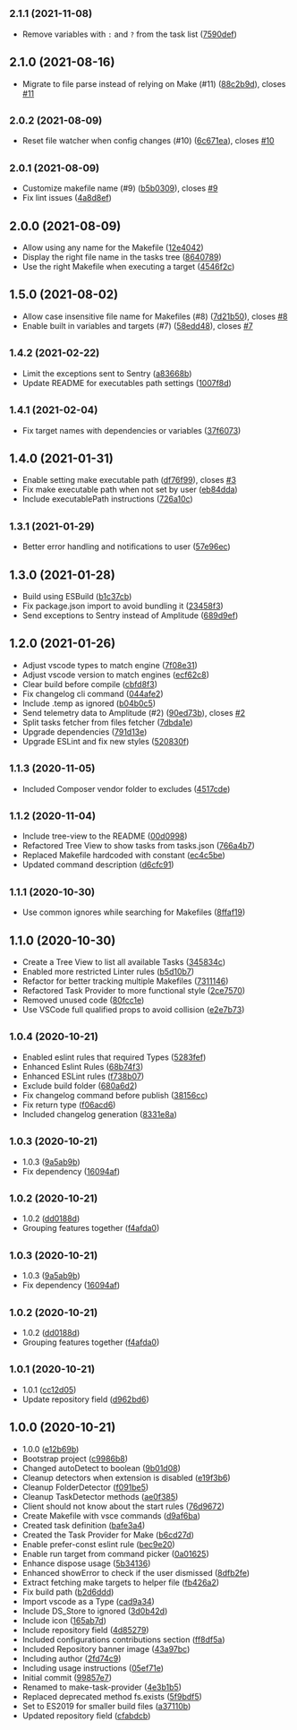 ## <small>2.1.1 (2021-11-08)</small>

* Remove variables with `:` and `?` from the task list ([7590def](https://github.com/carlos-algms/vscode-make-task-provider/commit/7590def))



## 2.1.0 (2021-08-16)

* Migrate to file parse instead of relying on Make (#11) ([88c2b9d](https://github.com/carlos-algms/vscode-make-task-provider/commit/88c2b9d)), closes [#11](https://github.com/carlos-algms/vscode-make-task-provider/issues/11)



## <small>2.0.2 (2021-08-09)</small>

* Reset file watcher when config changes (#10) ([6c671ea](https://github.com/carlos-algms/vscode-make-task-provider/commit/6c671ea)), closes [#10](https://github.com/carlos-algms/vscode-make-task-provider/issues/10)



## <small>2.0.1 (2021-08-09)</small>

* Customize makefile name (#9) ([b5b0309](https://github.com/carlos-algms/vscode-make-task-provider/commit/b5b0309)), closes [#9](https://github.com/carlos-algms/vscode-make-task-provider/issues/9)
* Fix lint issues ([4a8d8ef](https://github.com/carlos-algms/vscode-make-task-provider/commit/4a8d8ef))



## 2.0.0 (2021-08-09)

* Allow using any name for the Makefile ([12e4042](https://github.com/carlos-algms/vscode-make-task-provider/commit/12e4042))
* Display the right file name in the tasks tree ([8640789](https://github.com/carlos-algms/vscode-make-task-provider/commit/8640789))
* Use the right Makefile when executing a target ([4546f2c](https://github.com/carlos-algms/vscode-make-task-provider/commit/4546f2c))



## 1.5.0 (2021-08-02)

* Allow case insensitive file name for Makefiles (#8) ([7d21b50](https://github.com/carlos-algms/vscode-make-task-provider/commit/7d21b50)), closes [#8](https://github.com/carlos-algms/vscode-make-task-provider/issues/8)
* Enable built in variables and targets (#7) ([58edd48](https://github.com/carlos-algms/vscode-make-task-provider/commit/58edd48)), closes [#7](https://github.com/carlos-algms/vscode-make-task-provider/issues/7)



## <small>1.4.2 (2021-02-22)</small>

* Limit the exceptions sent to Sentry ([a83668b](https://github.com/carlos-algms/vscode-make-task-provider/commit/a83668b))
* Update README for executables path settings ([1007f8d](https://github.com/carlos-algms/vscode-make-task-provider/commit/1007f8d))



## <small>1.4.1 (2021-02-04)</small>

* Fix target names with dependencies or variables ([37f6073](https://github.com/carlos-algms/vscode-make-task-provider/commit/37f6073))



## 1.4.0 (2021-01-31)

* Enable setting make executable path ([df76f99](https://github.com/carlos-algms/vscode-make-task-provider/commit/df76f99)), closes [#3](https://github.com/carlos-algms/vscode-make-task-provider/issues/3)
* Fix make executable path when not set by user ([eb84dda](https://github.com/carlos-algms/vscode-make-task-provider/commit/eb84dda))
* Include executablePath instructions ([726a10c](https://github.com/carlos-algms/vscode-make-task-provider/commit/726a10c))



## <small>1.3.1 (2021-01-29)</small>

* Better error handling and notifications to user ([57e96ec](https://github.com/carlos-algms/vscode-make-task-provider/commit/57e96ec))



## 1.3.0 (2021-01-28)

* Build using ESBuild ([b1c37cb](https://github.com/carlos-algms/vscode-make-task-provider/commit/b1c37cb))
* Fix package.json import to avoid bundling it ([23458f3](https://github.com/carlos-algms/vscode-make-task-provider/commit/23458f3))
* Send exceptions to Sentry instead of Amplitude ([689d9ef](https://github.com/carlos-algms/vscode-make-task-provider/commit/689d9ef))



## 1.2.0 (2021-01-26)

* Adjust vscode types to match engine ([7f08e31](https://github.com/carlos-algms/vscode-make-task-provider/commit/7f08e31))
* Adjust vscode version to match engines ([ecf62c8](https://github.com/carlos-algms/vscode-make-task-provider/commit/ecf62c8))
* Clear build before compile ([cbfd8f3](https://github.com/carlos-algms/vscode-make-task-provider/commit/cbfd8f3))
* Fix changelog cli command ([044afe2](https://github.com/carlos-algms/vscode-make-task-provider/commit/044afe2))
* Include .temp as ignored ([b04b0c5](https://github.com/carlos-algms/vscode-make-task-provider/commit/b04b0c5))
* Send telemetry data to Amplitude (#2) ([90ed73b](https://github.com/carlos-algms/vscode-make-task-provider/commit/90ed73b)), closes [#2](https://github.com/carlos-algms/vscode-make-task-provider/issues/2)
* Split tasks fetcher from files fetcher ([7dbda1e](https://github.com/carlos-algms/vscode-make-task-provider/commit/7dbda1e))
* Upgrade dependencies ([791d13e](https://github.com/carlos-algms/vscode-make-task-provider/commit/791d13e))
* Upgrade ESLint and fix new styles ([520830f](https://github.com/carlos-algms/vscode-make-task-provider/commit/520830f))



## <small>1.1.3 (2020-11-05)</small>

* Included Composer vendor folder to excludes ([4517cde](https://github.com/carlos-algms/vscode-make-task-provider/commit/4517cde))



## <small>1.1.2 (2020-11-04)</small>

* Include tree-view to the README ([00d0998](https://github.com/carlos-algms/vscode-make-task-provider/commit/00d0998))
* Refactored Tree View to show tasks from tasks.json ([766a4b7](https://github.com/carlos-algms/vscode-make-task-provider/commit/766a4b7))
* Replaced Makefile hardcoded with constant ([ec4c5be](https://github.com/carlos-algms/vscode-make-task-provider/commit/ec4c5be))
* Updated command description ([d6cfc91](https://github.com/carlos-algms/vscode-make-task-provider/commit/d6cfc91))



## <small>1.1.1 (2020-10-30)</small>

* Use common ignores while searching for Makefiles ([8ffaf19](https://github.com/carlos-algms/vscode-make-task-provider/commit/8ffaf19))



## 1.1.0 (2020-10-30)

* Create a Tree View to list all available Tasks ([345834c](https://github.com/carlos-algms/vscode-make-task-provider/commit/345834c))
* Enabled more restricted Linter rules ([b5d10b7](https://github.com/carlos-algms/vscode-make-task-provider/commit/b5d10b7))
* Refactor for better tracking multiple Makefiles ([7311146](https://github.com/carlos-algms/vscode-make-task-provider/commit/7311146))
* Refactored Task Provider to more functional style ([2ce7570](https://github.com/carlos-algms/vscode-make-task-provider/commit/2ce7570))
* Removed unused code ([80fcc1e](https://github.com/carlos-algms/vscode-make-task-provider/commit/80fcc1e))
* Use VSCode full qualified props to avoid collision ([e2e7b73](https://github.com/carlos-algms/vscode-make-task-provider/commit/e2e7b73))



## <small>1.0.4 (2020-10-21)</small>

* Enabled eslint rules that required Types ([5283fef](https://github.com/carlos-algms/vscode-make-task-provider/commit/5283fef))
* Enhanced Eslint Rules ([68b74f3](https://github.com/carlos-algms/vscode-make-task-provider/commit/68b74f3))
* Enhanced ESLint rules ([f738b07](https://github.com/carlos-algms/vscode-make-task-provider/commit/f738b07))
* Exclude build folder ([680a6d2](https://github.com/carlos-algms/vscode-make-task-provider/commit/680a6d2))
* Fix changelog command before publish ([38156cc](https://github.com/carlos-algms/vscode-make-task-provider/commit/38156cc))
* Fix return type ([f06acd6](https://github.com/carlos-algms/vscode-make-task-provider/commit/f06acd6))
* Included changelog generation ([8331e8a](https://github.com/carlos-algms/vscode-make-task-provider/commit/8331e8a))



## <small>1.0.3 (2020-10-21)</small>

* 1.0.3 ([9a5ab9b](https://github.com/carlos-algms/vscode-make-task-provider/commit/9a5ab9b))
* Fix dependency ([16094af](https://github.com/carlos-algms/vscode-make-task-provider/commit/16094af))



## <small>1.0.2 (2020-10-21)</small>

* 1.0.2 ([dd0188d](https://github.com/carlos-algms/vscode-make-task-provider/commit/dd0188d))
* Grouping features together ([f4afda0](https://github.com/carlos-algms/vscode-make-task-provider/commit/f4afda0))



## <small>1.0.3 (2020-10-21)</small>

* 1.0.3 ([9a5ab9b](https://github.com/carlos-algms/vscode-make-task-provider/commit/9a5ab9b))
* Fix dependency ([16094af](https://github.com/carlos-algms/vscode-make-task-provider/commit/16094af))



## <small>1.0.2 (2020-10-21)</small>

* 1.0.2 ([dd0188d](https://github.com/carlos-algms/vscode-make-task-provider/commit/dd0188d))
* Grouping features together ([f4afda0](https://github.com/carlos-algms/vscode-make-task-provider/commit/f4afda0))



## <small>1.0.1 (2020-10-21)</small>

- 1.0.1 ([cc12d05](https://github.com/carlos-algms/vscode-make-task-provider/commit/cc12d05))
- Update repository field ([d962bd6](https://github.com/carlos-algms/vscode-make-task-provider/commit/d962bd6))

## 1.0.0 (2020-10-21)

- 1.0.0 ([e12b69b](https://github.com/carlos-algms/vscode-make-task-provider/commit/e12b69b))
- Bootstrap project ([c9986b8](https://github.com/carlos-algms/vscode-make-task-provider/commit/c9986b8))
- Changed autoDetect to boolean ([9b01d08](https://github.com/carlos-algms/vscode-make-task-provider/commit/9b01d08))
- Cleanup detectors when extension is disabled ([e19f3b6](https://github.com/carlos-algms/vscode-make-task-provider/commit/e19f3b6))
- Cleanup FolderDetector ([f091be5](https://github.com/carlos-algms/vscode-make-task-provider/commit/f091be5))
- Cleanup TaskDetector methods ([ae0f385](https://github.com/carlos-algms/vscode-make-task-provider/commit/ae0f385))
- Client should not know about the start rules ([76d9672](https://github.com/carlos-algms/vscode-make-task-provider/commit/76d9672))
- Create Makefile with vsce commands ([d9af6ba](https://github.com/carlos-algms/vscode-make-task-provider/commit/d9af6ba))
- Created task definition ([bafe3a4](https://github.com/carlos-algms/vscode-make-task-provider/commit/bafe3a4))
- Created the Task Provider for Make ([b6cd27d](https://github.com/carlos-algms/vscode-make-task-provider/commit/b6cd27d))
- Enable prefer-const eslint rule ([bec9e20](https://github.com/carlos-algms/vscode-make-task-provider/commit/bec9e20))
- Enable run target from command picker ([0a01625](https://github.com/carlos-algms/vscode-make-task-provider/commit/0a01625))
- Enhance dispose usage ([5b34136](https://github.com/carlos-algms/vscode-make-task-provider/commit/5b34136))
- Enhanced showError to check if the user dismissed ([8dfb2fe](https://github.com/carlos-algms/vscode-make-task-provider/commit/8dfb2fe))
- Extract fetching make targets to helper file ([fb426a2](https://github.com/carlos-algms/vscode-make-task-provider/commit/fb426a2))
- Fix build path ([b2d6ddd](https://github.com/carlos-algms/vscode-make-task-provider/commit/b2d6ddd))
- Import vscode as a Type ([cad9a34](https://github.com/carlos-algms/vscode-make-task-provider/commit/cad9a34))
- Include DS_Store to ignored ([3d0b42d](https://github.com/carlos-algms/vscode-make-task-provider/commit/3d0b42d))
- Include icon ([165ab7d](https://github.com/carlos-algms/vscode-make-task-provider/commit/165ab7d))
- Include repository field ([4d85279](https://github.com/carlos-algms/vscode-make-task-provider/commit/4d85279))
- Included configurations contributions section ([ff8df5a](https://github.com/carlos-algms/vscode-make-task-provider/commit/ff8df5a))
- Included Repository banner image ([43a97bc](https://github.com/carlos-algms/vscode-make-task-provider/commit/43a97bc))
- Including author ([2fd74c9](https://github.com/carlos-algms/vscode-make-task-provider/commit/2fd74c9))
- Including usage instructions ([05ef71e](https://github.com/carlos-algms/vscode-make-task-provider/commit/05ef71e))
- Initial commit ([99857e7](https://github.com/carlos-algms/vscode-make-task-provider/commit/99857e7))
- Renamed to make-task-provider ([4e3b1b5](https://github.com/carlos-algms/vscode-make-task-provider/commit/4e3b1b5))
- Replaced deprecated method fs.exists ([5f9bdf5](https://github.com/carlos-algms/vscode-make-task-provider/commit/5f9bdf5))
- Set to ES2019 for smaller build files ([a37110b](https://github.com/carlos-algms/vscode-make-task-provider/commit/a37110b))
- Updated repository field ([cfabdcb](https://github.com/carlos-algms/vscode-make-task-provider/commit/cfabdcb))
